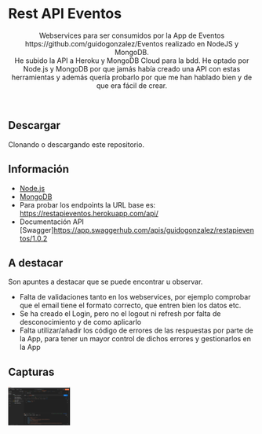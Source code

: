 # Rest API Eventos

<p align="center">
Webservices para ser consumidos por la App de Eventos https://github.com/guidogonzalez/Eventos realizado en NodeJS y MongoDB.
<br>
He subido la API a Heroku y MongoDB Cloud para la bdd. He optado por Node.js y MongoDB por que jamás había creado una API con estas herramientas y además quería probarlo por que me han hablado bien y de que era fácil de crear.
</p>
</br>

## Descargar

Clonando o descargando este repositorio.

## Información

- [Node.js](https://nodejs.org/es/)
- [MongoDB](https://www.mongodb.com/es)
- Para probar los endpoints la URL base es: https://restapieventos.herokuapp.com/api/
- Documentación API [Swagger]https://app.swaggerhub.com/apis/guidogonzalez/restapieventos/1.0.2

## A destacar

Son apuntes a destacar que se puede encontrar u observar.
<br>
- Falta de validaciones tanto en los webservices, por ejemplo comprobar que el email tiene el formato correcto, que entren bien los datos etc.
- Se ha creado el Login, pero no el logout ni refresh por falta de desconocimiento y de como aplicarlo
- Falta utilizar/añadir los código de errores de las respuestas por parte de la App, para tener un mayor control de dichos errores y gestionarlos en la App 

## Capturas

<p align="center">
<img src="/imagenes/postman.png" align="left" width="25%"/>
</p>
